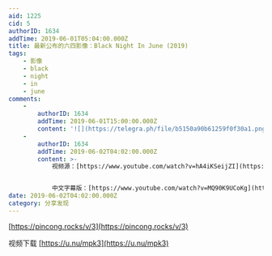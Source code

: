 ```yaml
---
aid: 1225
cid: 5
authorID: 1634
addTime: 2019-06-01T05:04:00.000Z
title: 最新公布的六四影像：Black Night In June (2019)
tags:
    - 影像
    - black
    - night
    - in
    - june
comments:
    -
        authorID: 1634
        addTime: 2019-06-01T15:00:00.000Z
        content: '![](https://telegra.ph/file/b5150a90b61259f0f30a1.png)'
    -
        authorID: 1634
        addTime: 2019-06-02T04:02:00.000Z
        content: >-
            视频源：[https://www.youtube.com/watch?v=hA4iKSeijZI](https://www.youtube.com/watch?v=hA4iKSeijZI)


            中文字幕版：[https://www.youtube.com/watch?v=MQ90K9UCoKg](https://www.youtube.com/watch?v=MQ90K9UCoKg)
date: 2019-06-02T04:02:00.000Z
category: 分享发现
---
```


[https://pincong.rocks/v/3](https://pincong.rocks/v/3)

视频下载 [https://u.nu/mpk3](https://u.nu/mpk3)

